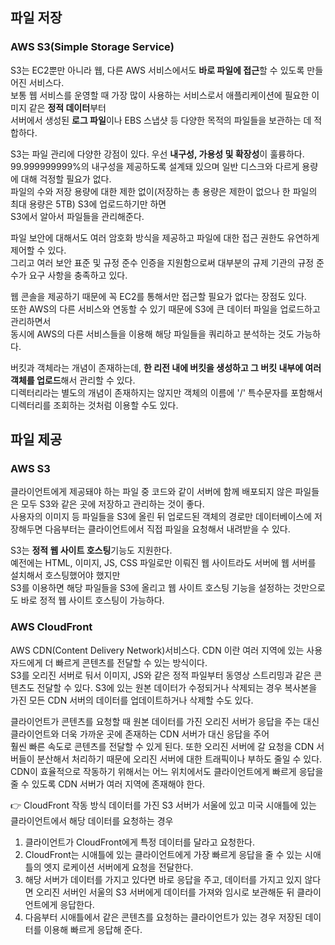 ## 파일 저장

### AWS S3(Simple Storage Service)

S3는 EC2뿐만 아니라 웹, 다른 AWS 서비스에서도 **바로 파일에 접근**할 수 있도록 만들어진 서비스다.  
보통 웹 서비스를 운영할 때 가장 많이 사용하는 서비스로서 애플리케이션에 필요한 이미지 같은 **정적 데이터**부터  
서버에서 생성된 **로그 파일**이나 EBS 스냅샷 등 다양한 목적의 파일들을 보관하는 데 적합하다.

S3는 파일 관리에 다양한 강점이 있다. 우선 **내구성, 가용성 및 확장성**이 훌륭하다.  
99.999999999%의 내구성을 제공하도록 설계돼 있으며 일반 디스크와 다르게 용량에 대해 걱정할 필요가 없다.  
파일의 수와 저장 용량에 대한 제한 없이(저장하는 총 용량은 제한이 없으나 한 파일의 최대 용량은 5TB) S3에 업로드하기만 하면  
S3에서 알아서 파일들을 관리해준다.

파일 보안에 대해서도 여러 암호화 방식을 제공하고 파일에 대한 접근 권한도 유연하게 제어할 수 있다.  
그리고 여러 보안 표준 및 규정 준수 인증을 지원함으로써 대부분의 규제 기관의 규정 준수가 요구 사항을 충족하고 있다.

웹 콘솔을 제공하기 때문에 꼭 EC2를 통해서만 접근할 필요가 없다는 장점도 있다.  
또한 AWS의 다른 서비스와 연동할 수 있기 때문에 S3에 큰 데이터 파일을 업로드하고 관리하면서  
동시에 AWS의 다른 서비스들을 이용해 해당 파일들을 쿼리하고 분석하는 것도 가능하다.

버킷과 객체라는 개념이 존재하는데, **한 리전 내에 버킷을 생성하고 그 버킷 내부에 여러 객체를 업로드**해서 관리할 수 있다.  
디렉터리라는 별도의 개념이 존재하지는 않지만 객체의 이름에 '/' 특수문자를 포함해서 디렉터리를 조회하는 것처럼 이용할 수도 있다.

## 파일 제공

### AWS S3

클라이언트에게 제공돼야 하는 파일 중 코드와 같이 서버에 함께 배포되지 않은 파일들은 모두 S3와 같은 곳에 저장하고 관리하는 것이 좋다.  
사용자의 이미지 등 파일들을 S3에 올린 뒤 업로드된 객체의 경로만 데이터베이스에 저장해두면 다음부터는 클라이언트에서 직접 파일을 요청해서 내려받을 수 있다.

S3는 **정적 웹 사이트 호스팅**기능도 지원한다.  
예전에는 HTML, 이미지, JS, CSS 파일로만 이뤄진 웹 사이트라도 서버에 웹 서버를 설치해서 호스팅했어야 했지만  
S3를 이용하면 해당 파일들을 S3에 올리고 웹 사이트 호스팅 기능을 설정하는 것만으로도 바로 정적 웹 사이트 호스팅이 가능하다.

### AWS CloudFront

AWS CDN(Content Delivery Network)서비스다. CDN 이란 여러 지역에 있는 사용자드에게 더 빠르게 콘텐츠를 전달할 수 있는 방식이다.  
S3를 오리진 서버로 둬서 이미지, JS와 같은 정적 파일부터 동영상 스트리밍과 같은 콘텐츠도 전달할 수 있다.
S3에 있는 원본 데이터가 수정되거나 삭제되는 경우 복사본을 가진 모든 CDN 서버의 데이터를 업데이트하거나 삭제할 수도 있다.

클라이언트가 콘텐츠를 요청할 때 원본 데이터를 가진 오리진 서버가 응답을 주는 대신 클라이언트와 더욱 가까운 곳에 존재하는 CDN 서버가 대신 응답을 주어  
훨씬 빠른 속도로 콘텐츠를 전달할 수 있게 된다.
또한 오리진 서버에 갈 요청을 CDN 서버들이 분산해서 처리하기 때문에 오리진 서버에 대한 트래픽이나 부하도 줄일 수 있다.  
CDN이 효율적으로 작동하기 위해서는 어느 위치에서도 클라이언트에게 빠르게 응답을 줄 수 있도록 CDN 서버가 여러 지역에 존재해야 한다.

👉 CloudFront 작동 방식
데이터를 가진 S3 서버가 서울에 있고 미국 시애틀에 있는 클라이언트에서 해당 데이터를 요청하는 경우

1. 클라이언트가 CloudFront에게 특정 데이터를 달라고 요청한다.
2. CloudFront는 시애틀에 있는 클라이언트에게 가장 빠르게 응답을 줄 수 있는 시애틀의 엣지 로케이션 서버에게 요청을 전달한다.
3. 해당 서버가 데이터를 가지고 있다면 바로 응답을 주고, 데이터를 가지고 있지 않다면 오리진 서버인 서울의 S3 서버에게 데이터를 가져와 임시로 보관해둔 뒤 클라이언트에게 응답한다.
4. 다음부터 시애틀에서 같은 콘텐츠를 요청하는 클라이언트가 있는 경우 저장된 데이터를 이용해 빠르게 응답해 준다.
